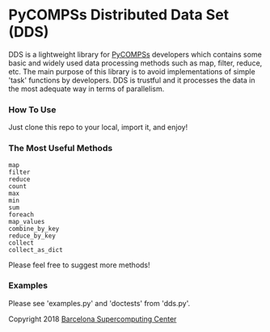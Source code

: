 # PyCOMPSs Distributed Data Set (DDS)

DDS is a lightweight library for [PyCOMPSs](https://pypi.org/project/pycompss/)
developers which contains some basic and widely used data processing methods
such as map, filter, reduce, etc. The main purpose of this library is to avoid
implementations of simple 'task' functions by developers. DDS is trustful and it
processes the data in the most adequate way in terms of parallelism.


### How To Use
Just clone this repo to your local, import it, and enjoy!


### The Most Useful Methods
```
map
filter
reduce
count
max
min
sum
foreach
map_values
combine_by_key
reduce_by_key
collect
collect_as_dict
```

Please feel free to suggest more methods!


### Examples
Please see 'examples.py' and 'doctests' from 'dds.py'.


Copyright 2018 [Barcelona Supercomputing Center](www.bsc.es)
